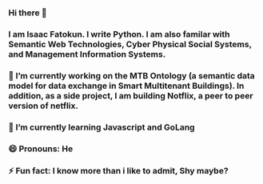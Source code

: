### Hi there 👋

### I am Isaac Fatokun. I write Python. I am also familar with Semantic Web Technologies, Cyber Physical Social Systems, and Management Information Systems. 

### 🔭 I’m currently working on the MTB Ontology (a semantic data model for data exchange in Smart Multitenant Buildings). In addition, as a side project, I am building Notflix, a peer to peer version of netflix.

### 🌱 I’m currently learning  Javascript and GoLang

### 😄 Pronouns: He

### ⚡ Fun fact: I know more than i like to admit, Shy maybe? 

<!--
**Isafatokun/Isafatokun** is a ✨ _special_ ✨ repository because its `README.md` (this file) appears on your GitHub profile.

Here are some ideas to get you started:

- 🔭 I’m currently working on ...
- 🌱 I’m currently learning ...
- 👯 I’m looking to collaborate on ...
- 🤔 I’m looking for help with ...
- 💬 Ask me about ...
- 📫 How to reach me: ...
- 😄 Pronouns: ...
- ⚡ Fun fact: ...
-->
